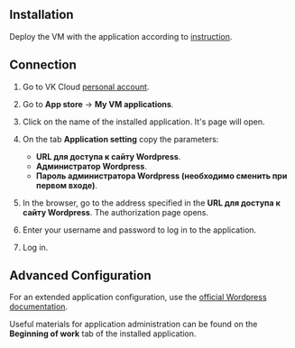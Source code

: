 ## Installation

Deploy the VM with the application according to [instruction](../init-install/).

## Connection

1. Go to VK Cloud [personal account](https://msk.cloud.vk.com/app/en).
1. Go to **App store** → **My VM applications**.
1. Click on the name of the installed application. It's page will open.
1. On the tab **Application setting** copy the parameters:

    - **URL для доступа к сайту Wordpress**.
    - **Администратор Wordpress**.
    - **Пароль администратора Wordpress (необходимо сменить при первом входе)**.

1. In the browser, go to the address specified in the **URL для доступа к сайту Wordpress**. The authorization page opens.
1. Enter your username and password to log in to the application.
1. Log in.

## Advanced Configuration

For an extended application configuration, use the [official Wordpress documentation](https://wordpress.com/en/features/).

<info>

Useful materials for application administration can be found on the **Beginning of work** tab of the installed application.

</info>
